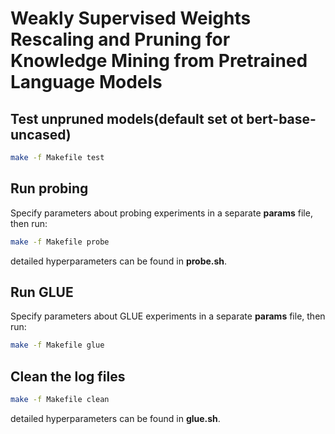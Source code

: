 <!--
 * @Author: your name
 * @Date: 2020-10-31 00:05:34
 * @LastEditTime: 2020-11-12 10:50:27
 * @LastEditors: Please set LastEditors
 * @Description: In User Settings EditUse 
 * @FilePath: /LAMA/README.md
-->
# Weakly Supervised Weights Rescaling and Pruning for Knowledge Mining from Pretrained Language Models

## Test unpruned models(default set ot bert-base-uncased)
```bash
make -f Makefile test
```

## Run probing
Specify parameters about probing experiments in a separate **params** file, then run:
```bash
make -f Makefile probe
```
detailed hyperparameters can be found in **probe.sh**.

## Run GLUE
Specify parameters about GLUE experiments in a separate **params** file, then run:
```bash
make -f Makefile glue
```

## Clean the log files
```bash
make -f Makefile clean
```
detailed hyperparameters can be found in **glue.sh**.